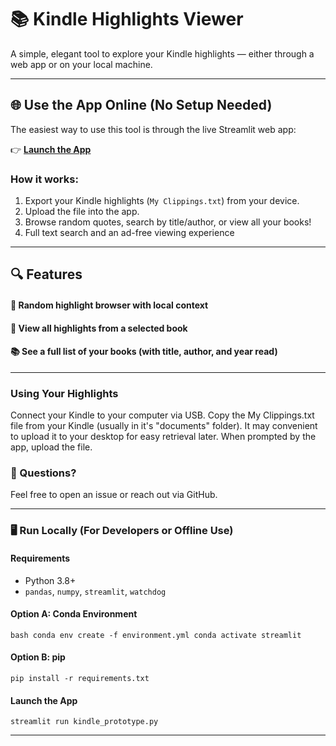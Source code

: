 # 📚 Kindle Highlights Viewer

A simple, elegant tool to explore your Kindle highlights — either through a web app or on your local machine.

---

## 🌐 Use the App Online (No Setup Needed)

The easiest way to use this tool is through the live Streamlit web app:

👉 **[Launch the App](https://kindle.streamlit.app)**

### How it works:
1. Export your Kindle highlights (`My Clippings.txt`) from your device.
2. Upload the file into the app.
3. Browse random quotes, search by title/author, or view all your books!
4. Full text search and an ad-free viewing experience

---

## 🔍 Features

#### 	🎲 Random highlight browser with local context
#### 	📖 View all highlights from a selected book
#### 	📚 See a full list of your books (with title, author, and year read)

---

### Using Your Highlights
Connect your Kindle to your computer via USB. Copy the My Clippings.txt file from your Kindle (usually in it's "documents" folder). It may convenient to upload it to your desktop for easy retrieval later. When prompted by the app, upload the file.

### 💬 Questions?
Feel free to open an issue or reach out via GitHub.

---
### 🖥️ Run Locally (For Developers or Offline Use)
#### Requirements
- Python 3.8+
- `pandas`, `numpy`, `streamlit`, `watchdog`

#### Option A: Conda Environment
`bash
conda env create -f environment.yml
conda activate streamlit
`
#### Option B: pip
``pip install -r requirements.txt``

#### Launch the App
``streamlit run kindle_prototype.py``


---


